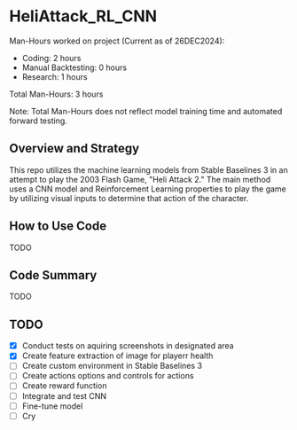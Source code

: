 # HeliAttack_RL_CNN

Man-Hours worked on project (Current as of 26DEC2024): 
- Coding: 2 hours
- Manual Backtesting: 0 hours
- Research: 1 hours

Total Man-Hours: 3 hours

Note: Total Man-Hours does not reflect model training time and automated forward testing.

## Overview and Strategy
This repo utilizes the machine learning models from Stable Baselines 3 in an attempt to play the 2003 Flash Game, "Heli Attack 2." The main method uses a CNN model and Reinforcement Learning properties to play the game by utilizing visual inputs to determine that action of the character. 

## How to Use Code
TODO

## Code Summary
TODO

## TODO
- [x] Conduct tests on aquiring screenshots in designated area
- [x] Create feature extraction of image for playerr health
- [ ] Create custom environment in Stable Baselines 3
- [ ] Create actions options and controls for actions
- [ ] Create reward function
- [ ] Integrate and test CNN
- [ ] Fine-tune model
- [ ] Cry